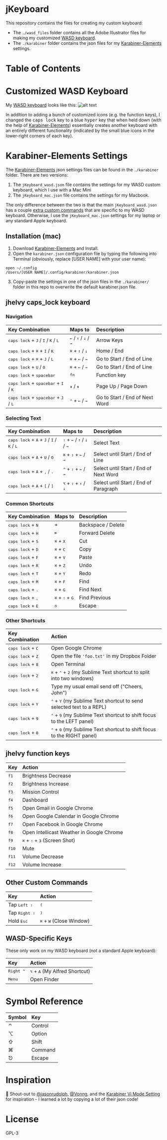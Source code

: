 
# jKeyboard
This repository contains the files for creating my custom keyboard:
- The `./wasd_files` folder contains all the Adobe Illustrator files for making my customized [WASD keyboard](http://www.wasdkeyboards.com/).
- The `./karabiner` folder contains the json files for my [Karabiner-Elements](https://pqrs.org/osx/karabiner/) settings.

# Table of Contents


# Customized WASD Keyboard
My [WASD keyboard](http://www.wasdkeyboards.com/) looks like this:
![alt text](https://raw.github.com/jhelvy/jKeyboard/master/wasd_files/keyboard_preview.jpg "Keyboard Layout")

In addition to adding a bunch of customized icons (e.g. the function keys), I changed the  <kbd>caps lock</kbd> key to a blue <kbd>hyper</kbd> key that when held down (with the help of [Karabiner-Elements](https://pqrs.org/osx/karabiner/)) essentially creates another keyboard with an entirely different functionality (indicated by the small blue icons in the lower-right corners of each key).

# Karabiner-Elements Settings
The [Karabiner-Elements](https://pqrs.org/osx/karabiner/) json settings files can be found in the `./karabiner` folder. There are two versions:

1. The `jKeyboard_wasd.json` file contains the settings for my WASD custom keyboard, which I use with a Mac Mini
2. The `jKeyboard_mac.json` file contains the settings for my Macbook.

The only difference between the two is that the main `jKeyboard_wasd.json` has a couple [extra custom commands](#wasd-specific-keys) that are specific to my WASD keyboard. Otherwise, I use the `jKeyboard_mac.json` settings for my laptop or any standard Apple keyboard.

## Installation (mac)
1. Download [Karabiner-Elements](https://pqrs.org/osx/karabiner/) and Install.
2. Open the `karabiner.json` configuration file by typing the following into Terminal (obviously, replace [USER NAME] with your user name):
```
open ~/.config
/Users/[USER NAME]/.config/karabiner/karabiner.json
```

3. Copy-paste the settings in one of the json files in the `./karabiner/` folder in this repo to overwrite the default karabiner.json file.

## jhelvy caps_lock keyboard

### Navigation
|   Key Combination  |    Maps to    |   Description  |
|:-------------------|:--------------|:---------------|
| <kbd>caps lock</kbd> + <kbd>J</kbd> / <kbd>I</kbd> / <kbd>K</kbd> / <kbd>L</kbd> | <kbd>←</kbd> / <kbd>↑</kbd> / <kbd>↓</kbd> / <kbd>→</kbd> | Arrow Keys |
|<kbd>caps lock</kbd> + <kbd>⌘</kbd> + <kbd>I</kbd> / <kbd>K</kbd> | <kbd>⌘</kbd> + <kbd>↑</kbd> / <kbd>↓</kbd> | Home / End |
|<kbd>caps lock</kbd> + <kbd>⌘</kbd> + <kbd>J</kbd> / <kbd>L</kbd> | <kbd>⌘</kbd> + <kbd>←</kbd> / <kbd>→</kbd> | Go to Start / End of Line |
|<kbd>caps lock</kbd> + <kbd>U</kbd> / <kbd>O</kbd> | <kbd>⌘</kbd> + <kbd>←</kbd> / <kbd>→</kbd> | Go to Start / End of Line |
|<kbd>caps lock</kbd> + <kbd>spacebar</kbd> | <kbd>fn</kbd> | Function key |
|<kbd>caps lock</kbd> + <kbd>spacebar</kbd> + <kbd>I</kbd> / <kbd>K</kbd> | <kbd>⇞</kbd> / <kbd>⇟</kbd> | Page Up / Page Down |
|<kbd>caps lock</kbd> + <kbd>spacebar</kbd> + <kbd>J</kbd> / <kbd>L</kbd> | <kbd>⌃</kbd> + <kbd>←</kbd> / <kbd>→</kbd> | Go to Start / End of Next Word |

### Selecting Text
|   Key Combination  |    Maps to    |   Description  |
|:-------------------|:--------------|:---------------|
|<kbd>caps lock</kbd> + <kbd>A</kbd> + <kbd>J</kbd> / <kbd>I</kbd> / <kbd>K</kbd> / <kbd>L</kbd> | <kbd>⇧</kbd> + <kbd>←</kbd> / <kbd>↑</kbd> / <kbd>↓</kbd> / <kbd>→</kbd> | Select Text |
|<kbd>caps lock</kbd> + <kbd>A</kbd> + <kbd>U</kbd> / <kbd>O</kbd> | <kbd>⌘</kbd> + <kbd>⇧</kbd> + <kbd>←</kbd> / <kbd>→</kbd> | Select until Start / End of Line |
|<kbd>caps lock</kbd> + <kbd>A</kbd> + <kbd>,</kbd> / <kbd>.</kbd> | <kbd>⌃</kbd> + <kbd>⇧</kbd> + <kbd>←</kbd> / <kbd>→</kbd> | Select until Start / End of Next Word |
|<kbd>caps lock</kbd> + <kbd>A</kbd> + <kbd>[</kbd> / <kbd>]</kbd> | <kbd>⌥</kbd> + <kbd>⇧</kbd> + <kbd>↑</kbd> / <kbd>↓</kbd> | Select until Start / End of Paragraph |

### Common Shortcuts
|   Key Combination  |    Maps to    |   Description  |
|:-------------------|:--------------|:---------------|
|<kbd>caps lock</kbd> + <kbd>N</kbd> | <kbd>⌫</kbd> | Backspace / Delete |
|<kbd>caps lock</kbd> + <kbd>H</kbd> | <kbd>⌦</kbd> | Forward Delete |
|<kbd>caps lock</kbd> + <kbd>S</kbd> | <kbd>⌘</kbd> + <kbd>X</kbd> | Cut |
|<kbd>caps lock</kbd> + <kbd>D</kbd> | <kbd>⌘</kbd> + <kbd>C</kbd> | Copy |
|<kbd>caps lock</kbd> + <kbd>F</kbd> | <kbd>⌘</kbd> + <kbd>V</kbd> | Paste |
|<kbd>caps lock</kbd> + <kbd>R</kbd> | <kbd>⌘</kbd> + <kbd>Z</kbd> | Undo |
|<kbd>caps lock</kbd> + <kbd>T</kbd> | <kbd>⌘</kbd> + <kbd>Y</kbd> | Redo |
|<kbd>caps lock</kbd> + <kbd>M</kbd> | <kbd>⌘</kbd> + <kbd>F</kbd> | Find |
|<kbd>caps lock</kbd> + <kbd>.</kbd> | <kbd>⌘</kbd> + <kbd>G</kbd> | Find Next |
|<kbd>caps lock</kbd> + <kbd>,</kbd> | <kbd>⌘</kbd> + <kbd>⇧</kbd> + <kbd>G</kbd> | Find Previous |
|<kbd>caps lock</kbd> + <kbd>E</kbd> | <kbd>⎋</kbd> | Escape |

### Other Shortcuts
|     Key Combination     |    Action    |
|:------------------------|:-------------|
|<kbd>caps lock</kbd> + <kbd>C</kbd> | Open Google Chrome |
|<kbd>caps lock</kbd> + <kbd>Z</kbd> | Open the file `'foo.txt'` in my Dropbox Folder |
|<kbd>caps lock</kbd> + <kbd>8</kbd> | Open Terminal |
|<kbd>caps lock</kbd> + <kbd>2</kbd> | <kbd>⌘</kbd> + <kbd>⌃</kbd> + <kbd>2</kbd> (my Sublime Text shortcut to split into two windows)|
|<kbd>caps lock</kbd> + <kbd>G</kbd> | Type my usual email send off ("Cheers, John") |
|<kbd>caps lock</kbd> + <kbd>Y</kbd> |<kbd>⌃</kbd> + <kbd>Y</kbd> (my Sublime Text shortcut to send selected text to a REPL) |
|<kbd>caps lock</kbd> + <kbd>9</kbd> |<kbd>⌃</kbd> + <kbd>9</kbd> (my Sublime Text shortcut to shift focus to the LEFT panel) |
|<kbd>caps lock</kbd> + <kbd>0</kbd> |<kbd>⌃</kbd> + <kbd>0</kbd> (my Sublime Text shortcut to shift focus to the RIGHT panel) |

## jhelvy function keys
|     Key      |    Action    |
|:-------------|:-------------|
|  <kbd>f1</kbd>  | Brightness Decrease |
|  <kbd>f2</kbd>  | Brightness Increase |
|  <kbd>f3</kbd>  | Mission Control |
|  <kbd>f4</kbd>  | Dashboard |
|  <kbd>f5</kbd>  | Open Gmail in Google Chrome |
|  <kbd>f6</kbd>  | Open Google Calendar in Google Chrome |
|  <kbd>f7</kbd>  | Open Facebook in Google Chrome |
|  <kbd>f8</kbd>  | Open Intellicast Weather in Google Chrome |
|  <kbd>f9</kbd>  | <kbd>⌘</kbd> + <kbd>⇧</kbd> + <kbd>3</kbd> (Screen Shot) |
|  <kbd>f10</kbd> | Mute |
|  <kbd>f11</kbd> | Volume Decrease |
|  <kbd>f12</kbd> | Volume Increase |

## Other Custom Commands
|     Key      |    Action    |
|:-------------|:-------------|
| Tap <kbd>Left ⇧</kbd>  | <kbd>(</kbd> |
| Tap <kbd>Right ⇧</kbd> | <kbd>)</kbd> |
| Hold <kbd>Esc</kbd>   | <kbd>⌘</kbd> + <kbd>W</kbd> (Close Window) |

## WASD-Specific Keys
These only work on my WASD keyboard (not a standard Apple keyboard):

|     Key      |    Action    |
|:-------------|:-------------|
| <kbd>Right ⌃</kbd> | <kbd>⌥</kbd> + <kbd>A</kbd> (My Alfred Shortcut) |
| <kbd>Menu</kbd> | Open Finder |

# Symbol Reference

| Symbol  | Key    |
|:--------|:-------|
| ⌃      | Control |
| ⌥      | Option  |
| ⇧      | Shift   |
| ⌘      | Command |
| ⎋      | Escape |

# Inspiration
📣 Shout-out to [@jasonrudolph](https://github.com/jasonrudolph/keyboard),  [@Vonng](https://github.com/Vonng/Capslock), and the [Karabiner Vi Mode Setting](https://pqrs.org/osx/karabiner/complex_modifications/#vi_mode) for inspiration - I learned a lot by copying a lot of their json code!

# License
 GPL-3
